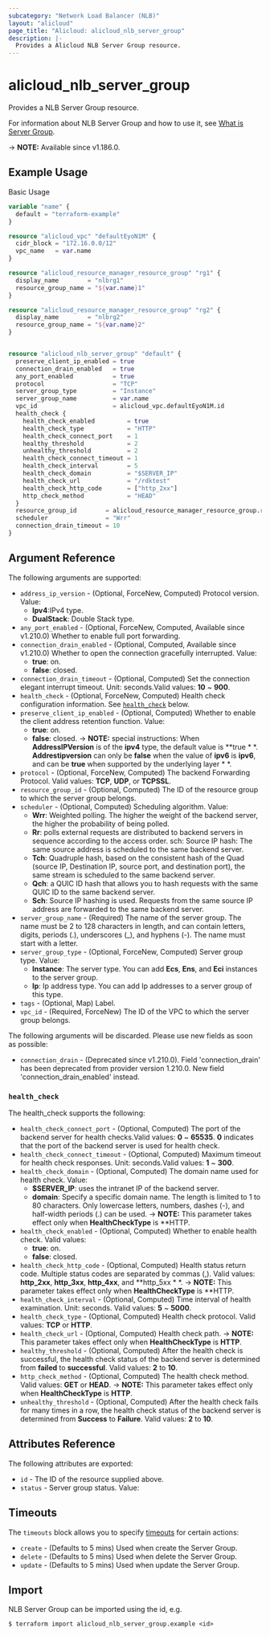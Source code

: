 ```yaml
---
subcategory: "Network Load Balancer (NLB)"
layout: "alicloud"
page_title: "Alicloud: alicloud_nlb_server_group"
description: |-
  Provides a Alicloud NLB Server Group resource.
---
```


# alicloud_nlb_server_group

Provides a NLB Server Group resource.

For information about NLB Server Group and how to use it, see [What is Server Group](https://www.alibabacloud.com/help/en/server-load-balancer/latest/api-nlb-2022-04-30-createservergroup).

-> **NOTE:** Available since v1.186.0.

## Example Usage

Basic Usage

```terraform
variable "name" {
  default = "terraform-example"
}

resource "alicloud_vpc" "defaultEyoN1M" {
  cidr_block = "172.16.0.0/12"
  vpc_name   = var.name
}

resource "alicloud_resource_manager_resource_group" "rg1" {
  display_name        = "nlbrg1"
  resource_group_name = "${var.name}1"
}

resource "alicloud_resource_manager_resource_group" "rg2" {
  display_name        = "nlbrg2"
  resource_group_name = "${var.name}2"
}


resource "alicloud_nlb_server_group" "default" {
  preserve_client_ip_enabled = true
  connection_drain_enabled   = true
  any_port_enabled           = true
  protocol                   = "TCP"
  server_group_type          = "Instance"
  server_group_name          = var.name
  vpc_id                     = alicloud_vpc.defaultEyoN1M.id
  health_check {
    health_check_enabled         = true
    health_check_type            = "HTTP"
    health_check_connect_port    = 1
    healthy_threshold            = 2
    unhealthy_threshold          = 2
    health_check_connect_timeout = 1
    health_check_interval        = 5
    health_check_domain          = "$SERVER_IP"
    health_check_url             = "/rdktest"
    health_check_http_code       = ["http_2xx"]
    http_check_method            = "HEAD"
  }
  resource_group_id        = alicloud_resource_manager_resource_group.rg1.id
  scheduler                = "Wrr"
  connection_drain_timeout = 10
}
```

## Argument Reference

The following arguments are supported:
* `address_ip_version` - (Optional, ForceNew, Computed) Protocol version. Value:
  - **Ipv4**:IPv4 type.
  - **DualStack**: Double Stack type.
* `any_port_enabled` - (Optional, ForceNew, Computed, Available since v1.210.0) Whether to enable full port forwarding.
* `connection_drain_enabled` - (Optional, Computed, Available since v1.210.0) Whether to open the connection gracefully interrupted. Value:
  - **true**: on.
  - **false**: closed.
* `connection_drain_timeout` - (Optional, Computed) Set the connection elegant interrupt timeout. Unit: seconds.Valid values: **10** ~ **900**.
* `health_check` - (Optional, ForceNew, Computed) Health check configuration information. See [`health_check`](#health_check) below.
* `preserve_client_ip_enabled` - (Optional, Computed) Whether to enable the client address retention function. Value:
  - **true**: on.
  - **false**: closed.
    -> **NOTE:**  special instructions: When **AddressIPVersion** is of the **ipv4** type, the default value is **true * *. **Addrestipversion** can only be **false** when the value of **ipv6** is **ipv6**, and can be **true** when supported by the underlying layer * *.
* `protocol` - (Optional, ForceNew, Computed) The backend Forwarding Protocol. Valid values: **TCP**, **UDP**, or **TCPSSL**.
* `resource_group_id` - (Optional, Computed) The ID of the resource group to which the server group belongs.
* `scheduler` - (Optional, Computed) Scheduling algorithm. Value:
  - **Wrr**: Weighted polling. The higher the weight of the backend server, the higher the probability of being polled.
  - **Rr**: polls external requests are distributed to backend servers in sequence according to the access order. sch: Source IP hash: The same source address is scheduled to the same backend server.
  - **Tch**: Quadruple hash, based on the consistent hash of the Quad (source IP, Destination IP, source port, and destination port), the same stream is scheduled to the same backend server.
  - **Qch**: a QUIC ID hash that allows you to hash requests with the same QUIC ID to the same backend server.
  - **Sch**: Source IP hashing is used. Requests from the same source IP address are forwarded to the same backend server.
* `server_group_name` - (Required) The name of the server group. The name must be 2 to 128 characters in length, and can contain letters, digits, periods (.), underscores (_), and hyphens (-). The name must start with a letter.
* `server_group_type` - (Optional, ForceNew, Computed) Server group type. Value:
  - **Instance**: The server type. You can add **Ecs**, **Ens**, and **Eci** instances to the server group.
  - **Ip**: Ip address type. You can add Ip addresses to a server group of this type.
* `tags` - (Optional, Map) Label.
* `vpc_id` - (Required, ForceNew) The ID of the VPC to which the server group belongs.

The following arguments will be discarded. Please use new fields as soon as possible:
* `connection_drain` - (Deprecated since v1.210.0). Field 'connection_drain' has been deprecated from provider version 1.210.0. New field 'connection_drain_enabled' instead.

### `health_check`

The health_check supports the following:
* `health_check_connect_port` - (Optional, Computed) The port of the backend server for health checks.Valid values: **0** ~ **65535**. **0** indicates that the port of the backend server is used for health check.
* `health_check_connect_timeout` - (Optional, Computed) Maximum timeout for health check responses. Unit: seconds.Valid values: **1** ~ **300**.
* `health_check_domain` - (Optional, Computed) The domain name used for health check. Value:
  - **$SERVER_IP**: uses the intranet IP of the backend server.
  - **domain**: Specify a specific domain name. The length is limited to 1 to 80 characters. Only lowercase letters, numbers, dashes (-), and half-width periods (.) can be used.
    -> **NOTE:**  This parameter takes effect only when **HealthCheckType** is **HTTP.
* `health_check_enabled` - (Optional, Computed) Whether to enable health check. Valid values:
  - **true**: on.
  - **false**: closed.
* `health_check_http_code` - (Optional, Computed) Health status return code. Multiple status codes are separated by commas (,).
  Valid values: **http\_2xx**, **http\_3xx**, **http\_4xx**, and **http\_5xx * *.
  -> **NOTE:**  This parameter takes effect only when **HealthCheckType** is **HTTP.
* `health_check_interval` - (Optional, Computed) Time interval of health examination. Unit: seconds. Valid values: **5** ~ **5000**.
* `health_check_type` - (Optional, Computed) Health check protocol. Valid values: **TCP** or **HTTP**.
* `health_check_url` - (Optional, Computed) Health check path.
  -> **NOTE:**  This parameter takes effect only when **HealthCheckType** is **HTTP**.
* `healthy_threshold` - (Optional, Computed) After the health check is successful, the health check status of the backend server is determined from **failed** to **successful**. Valid values: **2** to **10**.
* `http_check_method` - (Optional, Computed) The health check method. Valid values: **GET** or **HEAD**.
  -> **NOTE:**  This parameter takes effect only when **HealthCheckType** is **HTTP**.
* `unhealthy_threshold` - (Optional, Computed) After the health check fails for many times in a row, the health check status of the backend server is determined from **Success** to **Failure**. Valid values: **2** to **10**.

## Attributes Reference

The following attributes are exported:
* `id` - The ID of the resource supplied above.
* `status` - Server group status. Value:

## Timeouts

The `timeouts` block allows you to specify [timeouts](https://www.terraform.io/docs/configuration-0-11/resources.html#timeouts) for certain actions:
* `create` - (Defaults to 5 mins) Used when create the Server Group.
* `delete` - (Defaults to 5 mins) Used when delete the Server Group.
* `update` - (Defaults to 5 mins) Used when update the Server Group.

## Import

NLB Server Group can be imported using the id, e.g.

```shell
$ terraform import alicloud_nlb_server_group.example <id>
```
